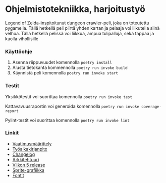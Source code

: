 # Ohjelmistotekniikka, harjoitustyö
Legend of Zelda-inspitoitunut dungeon crawler-peli, joka on toteutettu pygamella. Tällä hetkellä peli piirtä yhden kartan ja pelaaja voi liikutella siinä velhoa.
Tällä hetkellä pelissä voi liikkua, ampua tulipalloja, sekä tappaa ja kuolla
vihollisille

### Käyttöohje
1. Asenna riippuvuudet komennolla ``` poetry install ```
2. Alusta tietokanta kommennolla ``` poetry run invoke build ```
3. Käynnistä peli komennolla ``` poetry run invoke start ```

### Testit
Yksikkötestit voi suorittaa komennolla ``` poetry run invoke test ```

Kattavavuusraportin voi generoida komennolla ``` poetry run invoke coverage-report ```

Pylint-testit voi suorittaa komennolla ``` poetry run invoke lint ```

### Linkit
- [Vaatimusmäärittely](https://github.com/emilkivela/ot-harjoitustyo/blob/main/dokumentaatio/vaatimusmaarittely.md)
- [Työaikakirjanpito](https://github.com/emilkivela/ot-harjoitustyo/blob/main/dokumentaatio/tyoaikakirjanpito.md)
- [Changelog](https://github.com/emilkivela/ot-harjoitustyo/blob/main/dokumentaatio/changelog.md)
- [Arkkitehtuuri](https://github.com/emilkivela/ot-harjoitustyo/blob/main/dokumentaatio/arkkitehtuuri.md)
- [Viikon 5 release](https://github.com/emilkivela/ot-harjoitustyo/archive/refs/tags/viikko5.zip)
- [Sprite-grafiikka](https://opengameart.org/content/dungeon-crawl-32x32-tiles)
- [Fontit](https://int10h.org/oldschool-pc-fonts/download/)
